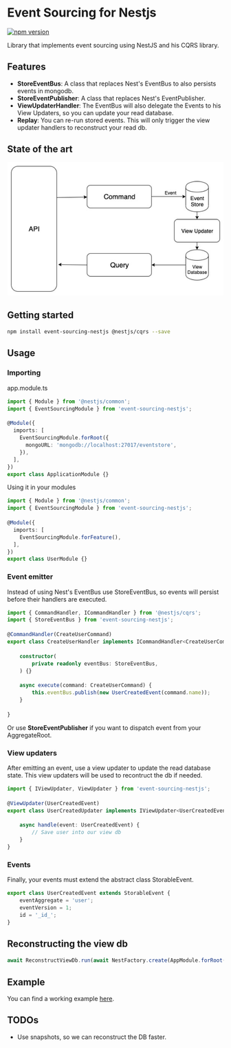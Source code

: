 Event Sourcing for Nestjs
=====
[![npm version](https://badge.fury.io/js/event-sourcing-nestjs.svg)](https://badge.fury.io/js/event-sourcing-nestjs)

Library that implements event sourcing using NestJS and his CQRS library.

## Features
* **StoreEventBus**: A class that replaces Nest's EventBus to also persists events in mongodb.
* **StoreEventPublisher**: A class that replaces Nest's EventPublisher.
* **ViewUpdaterHandler**: The EventBus will also delegate the Events to his View Updaters, so you can update your read database.
* **Replay**: You can re-run stored events. This will only trigger the view updater handlers to reconstruct your read db.

## State of the art
![State of the art](https://raw.githubusercontent.com/ArkerLabs/event-sourcing-nestjs/master/docs/state.jpg)


## Getting started
```bash
npm install event-sourcing-nestjs @nestjs/cqrs --save
```

## Usage

### Importing

app.module.ts
```ts
import { Module } from '@nestjs/common';
import { EventSourcingModule } from 'event-sourcing-nestjs';

@Module({
  imports: [
    EventSourcingModule.forRoot({
      mongoURL: 'mongodb://localhost:27017/eventstore',
    }),
  ],
})
export class ApplicationModule {}
```

Using it in your modules
```ts
import { Module } from '@nestjs/common';
import { EventSourcingModule } from 'event-sourcing-nestjs';

@Module({
  imports: [
    EventSourcingModule.forFeature(),
  ],
})
export class UserModule {}
```

### Event emitter
Instead of using Nest's EventBus use StoreEventBus, so events will persist before their handlers are executed.

```ts
import { CommandHandler, ICommandHandler } from '@nestjs/cqrs';
import { StoreEventBus } from 'event-sourcing-nestjs';

@CommandHandler(CreateUserCommand)
export class CreateUserHandler implements ICommandHandler<CreateUserCommand> {

    constructor(
        private readonly eventBus: StoreEventBus,
    ) {}

    async execute(command: CreateUserCommand) {
        this.eventBus.publish(new UserCreatedEvent(command.name));
    }

}
```
Or use **StoreEventPublisher** if you want to dispatch event from your AggregateRoot.

### View updaters

After emitting an event, use a view updater to update the read database state.
This view updaters will be used to recontruct the db if needed.

```ts
import { IViewUpdater, ViewUpdater } from 'event-sourcing-nestjs';

@ViewUpdater(UserCreatedEvent)
export class UserCreatedUpdater implements IViewUpdater<UserCreatedEvent> {

    async handle(event: UserCreatedEvent) {
        // Save user into our view db
    }
}
```

### Events
Finally, your events must extend the abstract class StorableEvent.

```ts
export class UserCreatedEvent extends StorableEvent {
    eventAggregate = 'user';
    eventVersion = 1;
    id = '_id_';
}
```

## Reconstructing the view db

```ts
await ReconstructViewDb.run(await NestFactory.create(AppModule.forRoot()));
```



## Example
You can find a working example [here](https://github.com/ArkerLabs/event-sourcing-nestjs-example).

## TODOs
* Use snapshots, so we can reconstruct the DB faster.